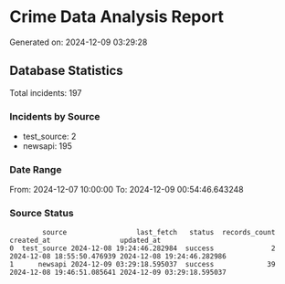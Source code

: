 # Crime Data Analysis Report

Generated on: 2024-12-09 03:29:28

## Database Statistics

Total incidents: 197

### Incidents by Source

- test_source: 2
- newsapi: 195

### Date Range

From: 2024-12-07 10:00:00
To: 2024-12-09 00:54:46.643248

### Source Status

```
        source                 last_fetch   status  records_count                 created_at                 updated_at
0  test_source 2024-12-08 19:24:46.282984  success              2 2024-12-08 18:55:50.476939 2024-12-08 19:24:46.282986
1      newsapi 2024-12-09 03:29:18.595037  success             39 2024-12-08 19:46:51.085641 2024-12-09 03:29:18.595037
```
